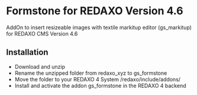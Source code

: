 Formstone for REDAXO Version 4.6
==========

AddOn to insert resizeable images with textile markitup editor (gs_markitup) for REDAXO CMS Version 4.6

Installation
-------
* Download and unzip
* Rename the unzipped folder from redaxo_xyz to gs_formstone
* Move the folder to your REDAXO 4 System /redaxo/include/addons/
* Install and activate the addon gs_formstone in the REDAXO 4 backend
